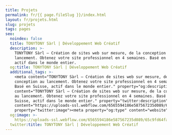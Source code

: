 ```yaml
---
title: Projets
permalink: fr/{{ page.fileSlug }}/index.html
layout: fr/projets.html
slug: projets
tags: pages
seo:
  noindex: false
  title: TONYTONY Sàrl | Développement Web Créatif
  description: >-
    TONYTONY Sàrl – Création de sites web sur mesure, de la conception au
    lancement. Obtenez votre site professionnel en 4 semaines. Basé en Suisse,
    actif dans le monde entier.
  og:title: TONYTONY Sàrl | Développement Web Créatif
  additional_tags: >-
    <meta content="TONYTONY Sàrl – Création de sites web sur mesure, de la
    conception au lancement. Obtenez votre site professionnel en 4 semaines.
    Basé en Suisse, actif dans le monde entier." property="og:description"><meta
    content="TONYTONY Sàrl – Création de sites web sur mesure, de la conception
    au lancement. Obtenez votre site professionnel en 4 semaines. Basé en
    Suisse, actif dans le monde entier." property="twitter:description"><meta
    content="https://uploads-ssl.webflow.com/6565594186e587567235d089/65c9fd64fac437c9bcd61ca7_opengraph%20fr.jpg"
    property="twitter:image"><meta property="og:type" content="website">
  og:image: >-
    https://uploads-ssl.webflow.com/6565594186e587567235d089/65c9fd64fac437c9bcd61ca7_opengraph%20fr.jpg
  twitter:title: TONYTONY Sàrl | Développement Web Créatif
---
```



